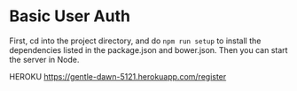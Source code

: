 # Basic User Auth

First, cd into the project directory, and do `npm run setup` to install the dependencies listed in the package.json and bower.json.  Then you can start the server in Node.

HEROKU https://gentle-dawn-5121.herokuapp.com/register
